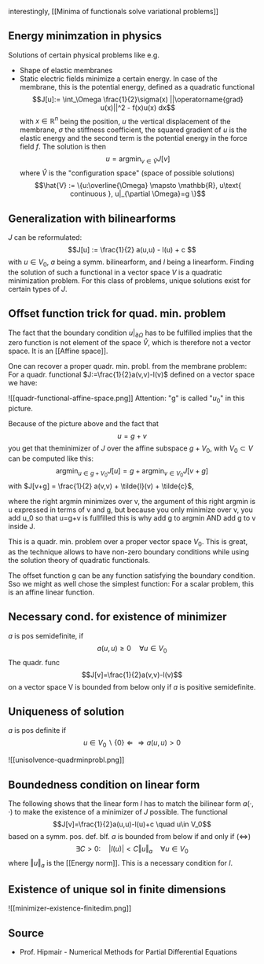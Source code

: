 interestingly, [[Minima of functionals solve variational problems]]


## Energy minimzation in physics
Solutions of certain physical problems like e.g.
- Shape of elastic membranes
- Static electric fields
minimize a certain energy. In case of the membrane, this is the potential energy, defined as a quadratic functional
$$J[u]:= \int_\Omega \frac{1}{2}\sigma(x) ||\operatorname{grad} u(x)||^2 - f(x)u(x) dx$$
with $x\in \mathbb{R}^n$ being the position, $u$ the vertical displacement of the membrane, $\sigma$ the stiffness coefficient, the squared gradient of $u$ is the elastic energy and the second term is the potential energy in the force field $f$. The solution is then
$$u = \operatorname{argmin}_{v\in \hat{V}} J[v]$$
where $\hat{V}$ is the "configuration space" (space of possible solutions)
$$\hat{V} := \{u:\overline{\Omega} \mapsto \mathbb{R}, u\text{ continuous }, u|_{\partial \Omega}=g \}$$


## Generalization with bilinearforms
$J$ can be reformulated:
$$J[u] := \frac{1}{2} a(u,u) - l(u) + c $$
with $u\in V_0$, $a$ being a symm. bilinearform, and $l$ being a linearform. Finding the solution of such a functional in a vector space $V$ is a quadratic minimization problem. For this class of problems, unique solutions exist for certain types of $J$.


## Offset function trick for quad. min. problem
The fact that the boundary condition $u|_{\partial \Omega}$ has to be fulfilled implies that the zero function is not element of the space $\hat{V}$, which is therefore not a vector space. It is an [[Affine space]].

One can recover a proper quadr. min. probl. from the membrane problem:
For a quadr. functional $J:=\frac{1}{2}a(v,v)-l(v)$ defined on a vector space we have:

![[quadr-functional-affine-space.png]]
Attention: "g" is called "$u_0$" in this picture.

Because of the picture above and the fact that
$$u = g + v$$
you get that theminimizer of $J$ over the affine subspace $g + V_0$, with $V_0 \subset V$ can be computed like this:
$$\operatorname{argmin}_{u\in g+V_0} J[u] = g + \operatorname{argmin}_{v\in V_0} J[v+g] $$
with $J[v+g] = \frac{1}{2} a(v,v) + \tilde{l}(v) + \tilde{c}$,

where the right argmin minimizes over v, the argument of this right argmin is u expressed in terms of v and g, but because you only minimize over v, you add u_0 so that u=g+v is fullfilled
this is why add g to argmin AND add g to v inside J.

This is a quadr. min. problem over a proper vector space $V_0$. This is great, as the technique allows to have non-zero boundary conditions while using the solution theory of quadratic functionals.

The offset function g can be any function satisfying the boundary condition. Sso we might as well chose the simplest function: For a scalar problem, this is an affine linear function.


## Necessary cond. for existence of minimizer
$a$ is pos semidefinite, if
$$a(u, u) ≥ 0 \quad∀u ∈ V_0$$
The quadr. func 
$$J[v]=\frac{1}{2}a(v,v)-l(v)$$
on a vector space V is bounded from below only if $a$ is positive semidefinite.


## Uniqueness of solution
$a$ is pos definite if
$$u ∈ V_0 \backslash \{0\} ⇐⇒ a(u, u) > 0 $$

![[unisolvence-quadrminprobl.png]]


## Boundedness condition on linear form
The following shows that the linear form $l$ has to match the bilinear form $a(·, ·)$ to make the existence of a minimizer of $J$ possible. The functional 
$$J[v]=\frac{1}{2}a(u,u)-l(u)+c \quad u\in V_0$$
based on a symm. pos. def. blf. $a$ is bounded from below if and only if ($\iff$) 
$$\exists C>0 : \quad \vert l(u)\vert<C\Vert u\Vert_a \quad \forall u \in V_0$$
where $\Vert u\Vert_a$ is the [[Energy norm]]. This is a necessary condition for $l$.



## Existence of unique sol in finite dimensions
![[minimizer-existence-finitedim.png]]


## Source
- Prof. Hipmair - Numerical Methods for Partial Differential Equations